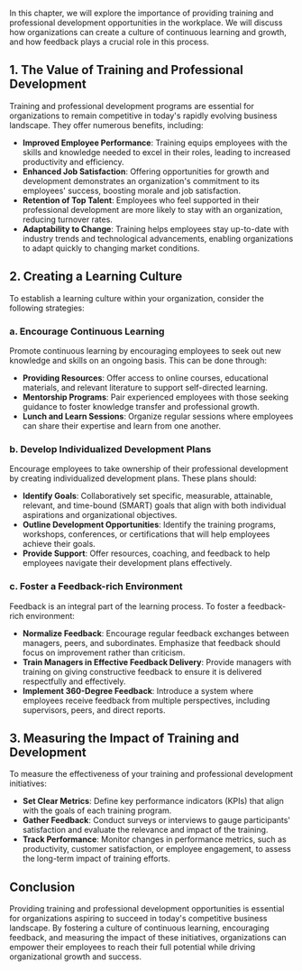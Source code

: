 
In this chapter, we will explore the importance of providing training and professional development opportunities in the workplace. We will discuss how organizations can create a culture of continuous learning and growth, and how feedback plays a crucial role in this process.

## 1\. The Value of Training and Professional Development

Training and professional development programs are essential for organizations to remain competitive in today's rapidly evolving business landscape. They offer numerous benefits, including:

- **Improved Employee Performance**: Training equips employees with the skills and knowledge needed to excel in their roles, leading to increased productivity and efficiency.
- **Enhanced Job Satisfaction**: Offering opportunities for growth and development demonstrates an organization's commitment to its employees' success, boosting morale and job satisfaction.
- **Retention of Top Talent**: Employees who feel supported in their professional development are more likely to stay with an organization, reducing turnover rates.
- **Adaptability to Change**: Training helps employees stay up-to-date with industry trends and technological advancements, enabling organizations to adapt quickly to changing market conditions.

## 2\. Creating a Learning Culture

To establish a learning culture within your organization, consider the following strategies:

### a. Encourage Continuous Learning

Promote continuous learning by encouraging employees to seek out new knowledge and skills on an ongoing basis. This can be done through:

- **Providing Resources**: Offer access to online courses, educational materials, and relevant literature to support self-directed learning.
- **Mentorship Programs**: Pair experienced employees with those seeking guidance to foster knowledge transfer and professional growth.
- **Lunch and Learn Sessions**: Organize regular sessions where employees can share their expertise and learn from one another.

### b. Develop Individualized Development Plans

Encourage employees to take ownership of their professional development by creating individualized development plans. These plans should:

- **Identify Goals**: Collaboratively set specific, measurable, attainable, relevant, and time-bound (SMART) goals that align with both individual aspirations and organizational objectives.
- **Outline Development Opportunities**: Identify the training programs, workshops, conferences, or certifications that will help employees achieve their goals.
- **Provide Support**: Offer resources, coaching, and feedback to help employees navigate their development plans effectively.

### c. Foster a Feedback-rich Environment

Feedback is an integral part of the learning process. To foster a feedback-rich environment:

- **Normalize Feedback**: Encourage regular feedback exchanges between managers, peers, and subordinates. Emphasize that feedback should focus on improvement rather than criticism.
- **Train Managers in Effective Feedback Delivery**: Provide managers with training on giving constructive feedback to ensure it is delivered respectfully and effectively.
- **Implement 360-Degree Feedback**: Introduce a system where employees receive feedback from multiple perspectives, including supervisors, peers, and direct reports.

## 3\. Measuring the Impact of Training and Development

To measure the effectiveness of your training and professional development initiatives:

- **Set Clear Metrics**: Define key performance indicators (KPIs) that align with the goals of each training program.
- **Gather Feedback**: Conduct surveys or interviews to gauge participants' satisfaction and evaluate the relevance and impact of the training.
- **Track Performance**: Monitor changes in performance metrics, such as productivity, customer satisfaction, or employee engagement, to assess the long-term impact of training efforts.

## Conclusion

Providing training and professional development opportunities is essential for organizations aspiring to succeed in today's competitive business landscape. By fostering a culture of continuous learning, encouraging feedback, and measuring the impact of these initiatives, organizations can empower their employees to reach their full potential while driving organizational growth and success.
